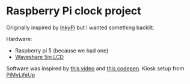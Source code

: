 # Raspberry Pi clock project

Originally inspired by [InkyPi](https://github.com/fatihak/InkyPi) but I wanted something backlit.

Hardware:
- Raspberry pi 5 (because we had one)
- [Waveshare 5in LCD](https://www.waveshare.com/5inch-dsi-lcd-c.htm)

Software was inspired by [this video](https://www.youtube.com/watch?v=RCzWkUX-qtY) and [this codepen](https://codepen.io/junxblah/pen/JojazXx).
Kiosk setup from [PiMyLifeUp](https://pimylifeup.com/raspberry-pi-kiosk/)
